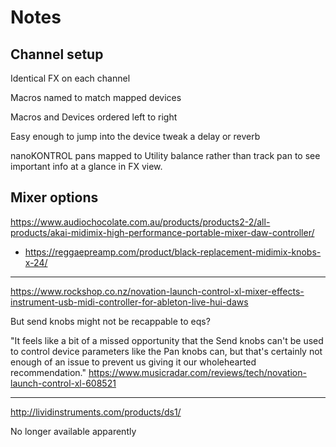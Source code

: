 # Notes

## Channel setup

Identical FX on each channel

Macros named to match mapped devices

Macros and Devices ordered left to right

Easy enough to jump into the device tweak a delay or reverb

nanoKONTROL pans mapped to Utility balance rather than track pan to see important info at a glance in FX view.

## Mixer options

https://www.audiochocolate.com.au/products/products2-2/all-products/akai-midimix-high-performance-portable-mixer-daw-controller/

+ https://reggaepreamp.com/product/black-replacement-midimix-knobs-x-24/

-----

https://www.rockshop.co.nz/novation-launch-control-xl-mixer-effects-instrument-usb-midi-controller-for-ableton-live-hui-daws

But send knobs might not be recappable to eqs?

"It feels like a bit of a missed opportunity that the Send knobs can't be used to control device parameters like the Pan knobs can, but that's certainly not enough of an issue to prevent us giving it our wholehearted recommendation."
https://www.musicradar.com/reviews/tech/novation-launch-control-xl-608521

---

http://lividinstruments.com/products/ds1/

No longer available apparently


